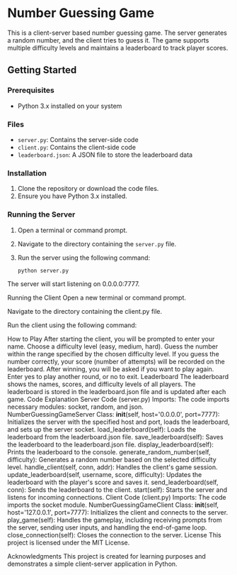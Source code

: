 # Number Guessing Game

This is a client-server based number guessing game. The server generates a random number, and the client tries to guess it. The game supports multiple difficulty levels and maintains a leaderboard to track player scores.

## Getting Started

### Prerequisites

- Python 3.x installed on your system

### Files

- `server.py`: Contains the server-side code
- `client.py`: Contains the client-side code
- `leaderboard.json`: A JSON file to store the leaderboard data

### Installation

1. Clone the repository or download the code files.
2. Ensure you have Python 3.x installed.

### Running the Server

1. Open a terminal or command prompt.
2. Navigate to the directory containing the `server.py` file.
3. Run the server using the following command:

   ```bash
   python server.py


The server will start listening on 0.0.0.0:7777.

Running the Client
Open a new terminal or command prompt.

Navigate to the directory containing the client.py file.

Run the client using the following command:

How to Play
After starting the client, you will be prompted to enter your name.
Choose a difficulty level (easy, medium, hard).
Guess the number within the range specified by the chosen difficulty level.
If you guess the number correctly, your score (number of attempts) will be recorded on the leaderboard.
After winning, you will be asked if you want to play again. Enter yes to play another round, or no to exit.
Leaderboard
The leaderboard shows the names, scores, and difficulty levels of all players.
The leaderboard is stored in the leaderboard.json file and is updated after each game.
Code Explanation
Server Code (server.py)
Imports: The code imports necessary modules: socket, random, and json.
NumberGuessingGameServer Class:
__init__(self, host='0.0.0.0', port=7777): Initializes the server with the specified host and port, loads the leaderboard, and sets up the server socket.
load_leaderboard(self): Loads the leaderboard from the leaderboard.json file.
save_leaderboard(self): Saves the leaderboard to the leaderboard.json file.
display_leaderboard(self): Prints the leaderboard to the console.
generate_random_number(self, difficulty): Generates a random number based on the selected difficulty level.
handle_client(self, conn, addr): Handles the client's game session.
update_leaderboard(self, username, score, difficulty): Updates the leaderboard with the player's score and saves it.
send_leaderboard(self, conn): Sends the leaderboard to the client.
start(self): Starts the server and listens for incoming connections.
Client Code (client.py)
Imports: The code imports the socket module.
NumberGuessingGameClient Class:
__init__(self, host='127.0.0.1', port=7777): Initializes the client and connects to the server.
play_game(self): Handles the gameplay, including receiving prompts from the server, sending user inputs, and handling the end-of-game loop.
close_connection(self): Closes the connection to the server.
License
This project is licensed under the MIT License.

Acknowledgments
This project is created for learning purposes and demonstrates a simple client-server application in Python.
